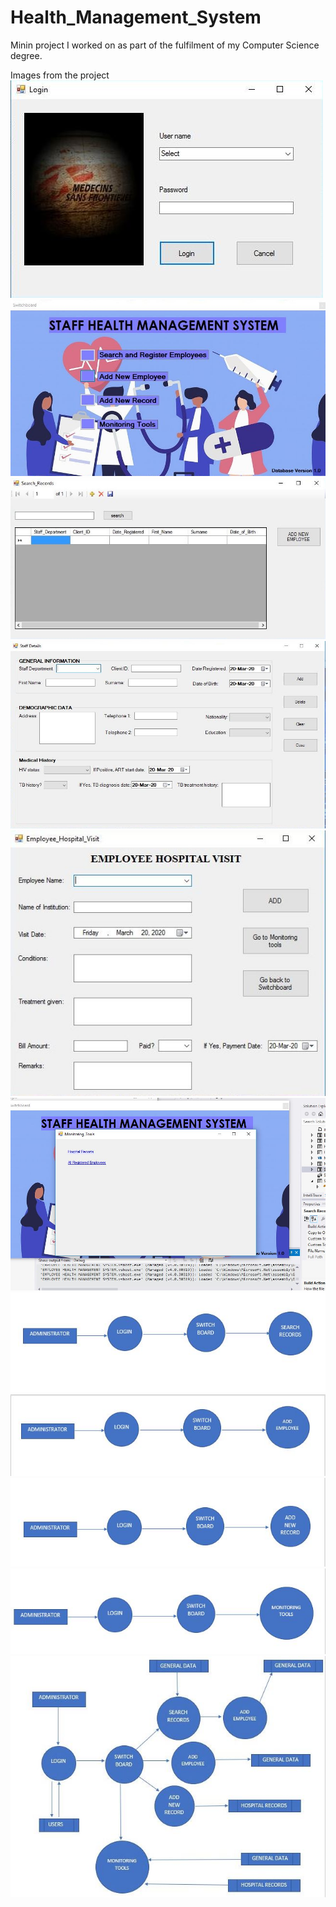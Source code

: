 # Health_Management_System
Minin project I worked on as part of the fulfilment of my Computer Science degree.  
  
Images from the project  
![Images](diagrams/Login.JPG)  
![Images](diagrams/Switchboard.JPG)  
![Images](diagrams/Search%20page.JPG)  
![Images](diagrams/Staff%20Registration.JPG)  
![Images](diagrams/Staff%20records%20entry.JPG)  
![Images](diagrams/Monitoring%20Tools.JPG)  
![Images](diagrams/Search%20Records%20Module.JPG)  
![Images](diagrams/Employees%20Register%20Module.JPG)  
![Images](diagrams/Records%20Entry%20Module.JPG)  
![Images](diagrams/Monitoring%20Tools%20Module.JPG)  
![Images](diagrams/data%20flow%20diagram.JPG)  
